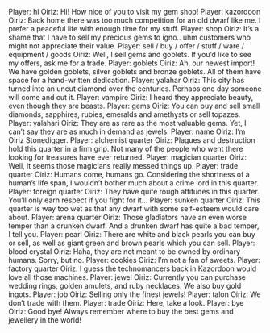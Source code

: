 Player: hi
Oiriz: Hi! How nice of you to visit my gem shop!
Player: kazordoon
Oiriz: Back home there was too much competition for an old dwarf like me. I prefer a peaceful life with enough time for my stuff.
Player: shop
Oiriz: It’s a shame that I have to sell my precious gems to igno.. uhm customers who might not appreciate their value.
Player: sell / buy / offer / stuff / ware / equipment / goods
Oiriz: Well, I sell gems and goblets. If you’d like to see my offers, ask me for a trade.
Player: goblets
Oiriz: Ah, our newest import! We have golden goblets, silver goblets and bronze goblets. All of them have space for a hand-written dedication.
Player: yalahar
Oiriz: This city has turned into an uncut diamond over the centuries. Perhaps one day someone will come and cut it.
Player: vampire
Oiriz: I heard they appreciate beauty, even though they are beasts.
Player: gems
Oiriz: You can buy and sell small diamonds, sapphires, rubies, emeralds and amethysts or sell topazes.
Player: yalahari
Oiriz: They are as rare as the most valuable gems. Yet, I can’t say they are as much in demand as jewels.
Player: name
Oiriz: I’m Oiriz Stonedigger.
Player: alchemist quarter
Oiriz: Plagues and destruction hold this quarter in a firm grip. Not many of the people who went there looking for treasures have ever returned.
Player: magician quarter
Oiriz: Well, it seems those magicians really messed things up.
Player: trade quarter
Oiriz: Humans come, humans go. Considering the shortness of a human’s life span, I wouldn’t bother much about a crime lord in this quarter.
Player: foreign quarter
Oiriz: They have quite rough attitudes in this quarter. You’ll only earn respect if you fight for it…
Player: sunken quarter
Oiriz: This quarter is way too wet as that any dwarf with some self-esteem would care about.
Player: arena quarter
Oiriz: Those gladiators have an even worse temper than a drunken dwarf. And a drunken dwarf has quite a bad temper, I tell you.
Player: pearl
Oiriz: There are white and black pearls you can buy or sell, as well as giant green and brown pearls which you can sell.
Player: blood crystal
Oiriz: Haha, they are not meant to be owned by ordinary humans. Sorry, but no.
Player: cookies
Oiriz: I’m not a fan of sweets.
Player: factory quarter
Oiriz: I guess the technomancers back in Kazordoon would love all those machines.
Player: jewel
Oiriz: Currently you can purchase wedding rings, golden amulets, and ruby necklaces. We also buy gold ingots.
Player: job
Oiriz: Selling only the finest jewels!
Player: talon
Oiriz: We don’t trade with them.
Player: trade
Oiriz: Here, take a look.
Player: bye
Oiriz: Good bye! Always remember where to buy the best gems and jewellery in the world!
